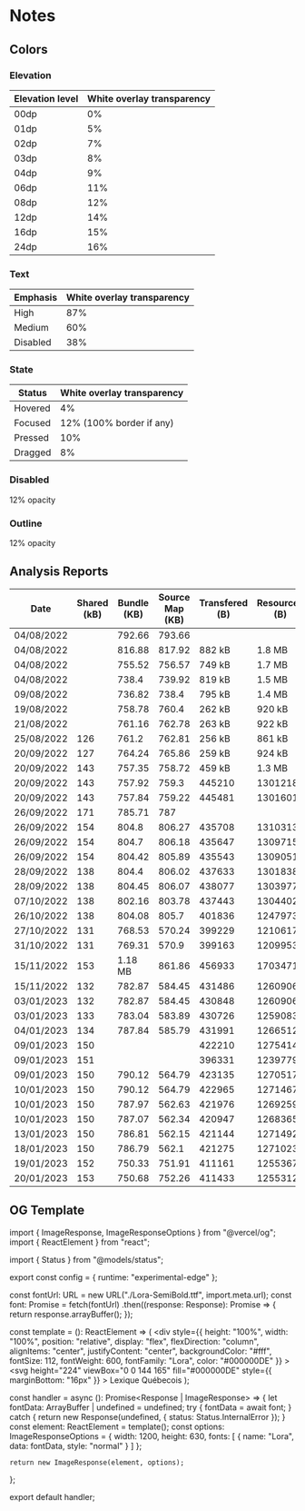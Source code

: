 # Notes

## Colors

### Elevation

| Elevation level | White overlay transparency |
|-----------------|----------------------------|
| 00dp            | 0%                         |
| 01dp            | 5%                         |
| 02dp            | 7%                         |
| 03dp            | 8%                         |
| 04dp            | 9%                         |
| 06dp            | 11%                        |
| 08dp            | 12%                        |
| 12dp            | 14%                        |
| 16dp            | 15%                        |
| 24dp            | 16%                        |

### Text

| Emphasis | White overlay transparency |
|----------|----------------------------|
| High     | 87%                        |
| Medium   | 60%                        |
| Disabled | 38%                        |

### State

| Status  | White overlay transparency |
|---------|----------------------------|
| Hovered | 4%                         |
| Focused | 12% (100% border if any)   |
| Pressed | 10%                        |
| Dragged | 8%                         |

### Disabled

12% opacity

### Outline

12% opacity

## Analysis Reports

| Date       | Shared (kB) | Bundle (KB) | Source Map (KB) | Transfered (B) | Resources (B) |
|------------|-------------|-------------|-----------------|----------------|---------------|
| 04/08/2022 |             | 792.66      | 793.66          |                |               |
| 04/08/2022 |             | 816.88      | 817.92          | 882 kB         | 1.8 MB        |
| 04/08/2022 |             | 755.52      | 756.57          | 749 kB         | 1.7 MB        |
| 04/08/2022 |             | 738.4       | 739.92          | 819 kB         | 1.5 MB        |
| 09/08/2022 |             | 736.82      | 738.4           | 795 kB         | 1.4 MB        |
| 19/08/2022 |             | 758.78      | 760.4           | 262 kB         | 920 kB        |
| 21/08/2022 |             | 761.16      | 762.78          | 263 kB         | 922 kB        |
| 25/08/2022 | 126         | 761.2       | 762.81          | 256 kB         | 861 kB        |
| 20/09/2022 | 127         | 764.24      | 765.86          | 259 kB         | 924 kB        |
| 20/09/2022 | 143         | 757.35      | 758.72          | 459 kB         | 1.3 MB        |
| 20/09/2022 | 143         | 757.92      | 759.3           | 445210         | 1301218       |
| 20/09/2022 | 143         | 757.84      | 759.22          | 445481         | 1301601       |
| 26/09/2022 | 171         | 785.71      | 787             |                |               |
| 26/09/2022 | 154         | 804.8       | 806.27          | 435708         | 1310313       |
| 26/09/2022 | 154         | 804.7       | 806.18          | 435647         | 1309715       |
| 26/09/2022 | 154         | 804.42      | 805.89          | 435543         | 1309051       |
| 28/09/2022 | 138         | 804.4       | 806.02          | 437633         | 1301838       |
| 28/09/2022 | 138         | 804.45      | 806.07          | 438077         | 1303977       |
| 07/10/2022 | 138         | 802.16      | 803.78          | 437443         | 1304402       |
| 26/10/2022 | 138         | 804.08      | 805.7           | 401836         | 1247973       |
| 27/10/2022 | 131         | 768.53      | 570.24          | 399229         | 1210617       |
| 31/10/2022 | 131         | 769.31      | 570.9           | 399163         | 1209953       |
| 15/11/2022 | 153         | 1.18 MB     | 861.86          | 456933         | 1703471       |
| 15/11/2022 | 132         | 782.87      | 584.45          | 431486         | 1260906       |
| 03/01/2023 | 132         | 782.87      | 584.45          | 430848         | 1260906       |
| 03/01/2023 | 133         | 783.04      | 583.89          | 430726         | 1259083       |
| 04/01/2023 | 134         | 787.84      | 585.79          | 431991         | 1266512       |
| 09/01/2023 | 150         |             |                 | 422210         | 1275414       |
| 09/01/2023 | 151         |             |                 | 396331         | 1239779       |
| 09/01/2023 | 150         | 790.12      | 564.79          | 423135         | 1270517       |
| 10/01/2023 | 150         | 790.12      | 564.79          | 422965         | 1271467       |
| 10/01/2023 | 150         | 787.97      | 562.63          | 421976         | 1269259       |
| 10/01/2023 | 150         | 787.07      | 562.34          | 420947         | 1268365       |
| 13/01/2023 | 150         | 786.81      | 562.15          | 421144         | 1271492       |
| 18/01/2023 | 150         | 786.79      | 562.1           | 421275         | 1271023       |
| 19/01/2023 | 152         | 750.33      | 751.91          | 411161         | 1255367       |
| 20/01/2023 | 153         | 750.68      | 752.26          | 411433         | 1255312       |

## OG Template

import { ImageResponse, ImageResponseOptions } from "@vercel/og";
import { ReactElement } from "react";

import { Status } from "@models/status";

export const config = {
    runtime: "experimental-edge"
};

const fontUrl: URL = new URL("./Lora-SemiBold.ttf", import.meta.url);
const font: Promise<ArrayBuffer> = fetch(fontUrl)
    .then((response: Response): Promise<ArrayBuffer> => {
        return response.arrayBuffer();
    });

const template = (): ReactElement => (
    <div
        style={{
            height: "100%",
            width: "100%",
            position: "relative",
            display: "flex",
            flexDirection: "column",
            alignItems: "center",
            justifyContent: "center",
            backgroundColor: "#fff",
            fontSize: 112,
            fontWeight: 600,
            fontFamily: "Lora",
            color: "#000000DE"
        }}
    >
        <svg
            height="224"
            viewBox="0 0 144 165"
            fill="#000000DE"
            style={{ marginBottom: "16px" }}
        >
            <path d="M72 76.4C53.12 58.8 27.84 48 0 48V136C27.84 136 53.12 146.8 72 164.4C90.88 146.88 116.16 136 144 136V48C116.16 48 90.88 58.8 72 76.4ZM72 48C85.28 48 96 37.28 96 24C96 10.72 85.28 0 72 0C58.72 0 48 10.72 48 24C48 37.28 58.72 48 72 48Z" />
        </svg>
        Lexique Québecois
    </div>
);

const handler = async (): Promise<Response | ImageResponse> => {
    let fontData: ArrayBuffer | undefined = undefined;
    try {
        fontData = await font;
    }
    catch {
        return new Response(undefined, { status: Status.InternalError });
    }
    const element: ReactElement = template();
    const options: ImageResponseOptions = {
        width: 1200,
        height: 630,
        fonts: [
            {
                name: "Lora",
                data: fontData,
                style: "normal"
            }
        ]
    };

    return new ImageResponse(element, options);
};

export default handler;
